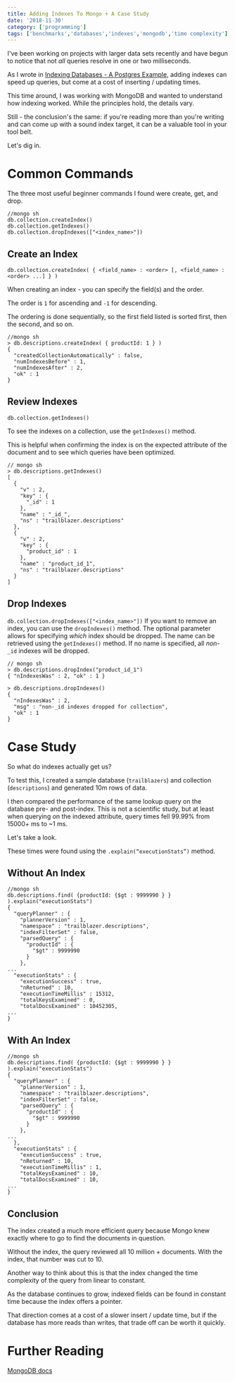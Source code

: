 ```yaml
---
title: Adding Indexes To Mongo + A Case Study
date: '2018-11-30'
category: ['programming']
tags: ['benchmarks','databases','indexes','mongodb','time complexity']
---
```


I've been working on projects with larger data sets recently and have begun to notice that not *all* queries resolve in one or two milliseconds. 

As I wrote in [Indexing Databases - A Postgres Example](../../2018-11-22/indexing-databases-a-postgres-example), adding indexes can speed up queries, but come at a cost of inserting / updating times.

This time around, I was working with MongoDB and wanted to understand how indexing worked. While the principles hold, the details vary.

Still - the conclusion's the same: if you're reading more than you're writing and can come up with a sound index target, it can be a valuable tool in your tool belt.

Let's dig in. 

# Common Commands

The three most useful beginner commands I found were create, get, and drop.
```mongodb
//mongo sh
db.collection.createIndex()
db.collection.getIndexes()
db.collection.dropIndexes(["<index_name>"])
```
## Create an Index

`db.collection.createIndex( { <field_name> : <order> [, <field_name> : <order> ...] } )` 

When creating an index - you can specify the field(s) and the order.

The order is `1` for ascending and `-1` for descending.

The ordering is done sequentially, so the first field listed is sorted first, then the second, and so on. 

```mongodb
//mongo sh
> db.descriptions.createIndex( { productId: 1 } )
{
  "createdCollectionAutomatically" : false,
  "numIndexesBefore" : 1,
  "numIndexesAfter" : 2,
  "ok" : 1
}
```
## Review Indexes

`db.collection.getIndexes()` 

To see the indexes on a collection, use the `getIndexes()` method.

This is helpful when confirming the index is on the expected attribute of the document and to see which queries have been optimized. 

```mongodb
// mongo sh
> db.descriptions.getIndexes()
[
  {
    "v" : 2,
    "key" : {
      "_id" : 1
    },
    "name" : "_id_",
    "ns" : "trailblazer.descriptions"
  },
  {
    "v" : 2,
    "key" : {
      "product_id" : 1
    },
    "name" : "product_id_1",
    "ns" : "trailblazer.descriptions"
  }
]
```

## Drop Indexes

`db.collection.dropIndexes(["<index_name>"])` If you want to remove an index, you can use the `dropIndexes()` method. The optional parameter allows for specifying *_*which*_* index should be dropped. The name can be retrieved using the `getIndexes()` method. If no name is specified, all *non*-`_id` indexes will be dropped. 

```mongodb
// mongo sh
> db.descriptions.dropIndex("product_id_1")
{ "nIndexesWas" : 2, "ok" : 1 }

> db.descriptions.dropIndexes()
{
  "nIndexesWas" : 2,
  "msg" : "non-_id indexes dropped for collection",
  "ok" : 1
}
```

# Case Study

So what do indexes actually get us? 

To test this, I created a sample database (`trailblazers`) and collection (`descriptions`) and generated 10m rows of data. 

I then compared the performance of the same lookup query on the database pre- and post-index. This is not a scientific study, but at least when querying on the indexed attribute, query times fell 99.99% from 15000+ ms to ~1 ms. 

Let's take a look.

These times were found using the `.explain(“executionStats”)` method. 

## Without An Index

```mongodb
//mongo sh
db.descriptions.find( {productId: {$gt : 9999990 } } ).explain("executionStats")
{
  "queryPlanner" : {
    "plannerVersion" : 1,
    "namespace" : "trailblazer.descriptions",
    "indexFilterSet" : false,
    "parsedQuery" : {
      "productId" : {
        "$gt" : 9999990
      }
    },
...
  "executionStats" : {
    "executionSuccess" : true,
    "nReturned" : 10,
    "executionTimeMillis" : 15312,
    "totalKeysExamined" : 0,
    "totalDocsExamined" : 10452305,
...
}
```

## With An Index

```mongodb
//mongo sh
db.descriptions.find( {productId: {$gt : 9999990 } } ).explain("executionStats")
{
  "queryPlanner" : {
    "plannerVersion" : 1,
    "namespace" : "trailblazer.descriptions",
    "indexFilterSet" : false,
    "parsedQuery" : {
      "productId" : {
        "$gt" : 9999990
      }
    },
...
  },
  "executionStats" : {
    "executionSuccess" : true,
    "nReturned" : 10,
    "executionTimeMillis" : 1,
    "totalKeysExamined" : 10,
    "totalDocsExamined" : 10,
...
}
```

## Conclusion

The index created a much more efficient query because Mongo knew exactly where to go to find the documents in question. 

Without the index, the query reviewed all 10 million + documents. With the index, that number was cut to 10. 

Another way to think about this is that the index changed the time complexity of the query from linear to constant.

As the database continues to grow, indexed fields can be found in constant time because the index offers a pointer.

That direction comes at a cost of a slower insert / update time, but if the database has more reads than writes, that trade off can be worth it quickly. 

# Further Reading

[MongoDB docs](https://docs.mongodb.com/manual/indexes/#create-an-index)